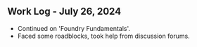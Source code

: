 ## Work Log - July 26, 2024

- Continued on 'Foundry Fundamentals'.
- Faced some roadblocks, took help from discussion forums.